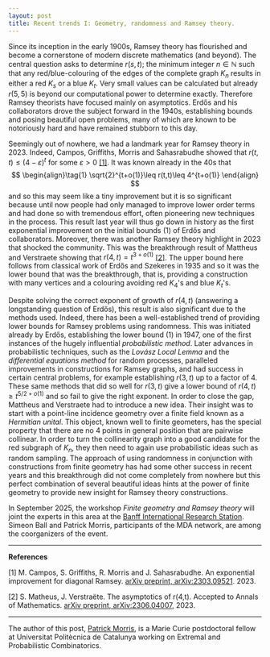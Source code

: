 ```yaml
---
layout: post
title: Recent trends I: Geometry, randomness and Ramsey theory.
---
```



Since its inception in  the early 1900s, Ramsey theory has flourished and become a cornerstone of modern discrete mathematics (and beyond). The central question asks to determine $r(s,t)$; the minimum integer $n\in \mathbb{N}$ such that any red/blue-colouring of the edges of the complete graph $K_n$ results in either a red $K_s$ or a blue $K_t$. Very small values can be calculated but already $r(5,5)$ is beyond our computational power to determine exactly. Therefore Ramsey theorists have  focused mainly on asymptotics.  Erdős and his collaborators drove the subject forward in the 1940s, establishing bounds and posing  beautiful  open problems, many of which are known to be notoriously hard and have remained stubborn to this day.

Seemingly out of nowhere, we had a landmark year for Ramsey theory in 2023. Indeed,  Campos, Griffiths, Morris and Sahasrabudhe showed that $r(t,t)\leq (4-\varepsilon)^t$ for some $\varepsilon>0$ [[1]](#1). It was known already in the 40s that 
$$
\begin{align}\tag{1}
\sqrt{2}^{t+o(1)}\leq r(t,t)\leq 4^{t+o(1)}
\end{align}    
$$
and so this may seem like a tiny improvement but it is so significant because until now people had only managed to improve lower order terms and had done so with tremendous effort, often pioneering new techniques in the process. This result last year will thus go down in history as the first exponential improvement on the initial bounds $(1)$ of Erdős and collaborators. Moreover, there was  another Ramsey theory highlight  in 2023 that shocked the community. This was the breakthrough result of Mattheus and Verstraete showing that $r(4,t)=t^{3+o(1)}$ [[2]](#2). The upper bound here follows from classical work of Erdős and Szekeres in 1935 and so it was the lower bound that was the breakthrough, that is, providing a construction with many vertices and a colouring avoiding red $K_4$'s and blue $K_t$'s. 

Despite solving the correct exponent of growth of $r(4,t)$ (answering a longstanding question of Erdős), this result is also significant due to the methods used. Indeed, there has been a well-established trend of providing lower bounds for Ramsey problems using randomness. This was initiated already by Erdős, establishing the lower bound $(1)$ in 1947, one of the first instances of the hugely influential 
*probabilistic method*. Later advances in probabilistic techniques, such as the *Lovász Local Lemma* and the *differential equations method* for random processes, paralleled improvements in constructions for Ramsey graphs, and had success in  certain  central problems, for example establishing $r(3,t)$ up to a factor of 4. These same methods that did so well for $r(3,t)$ give a lower bound of $r(4,t)\geq t^{5/2+o(1)}$ and so fail to give the right exponent. In order to close the gap, Mattheus and Verstraete had to introduce a new idea. Their insight was to start with a point-line incidence geometry over a finite field known as a *Hermitian unital*. This object, known well to  finite geometers, has the special  property that there are no 4 points in general position that are pairwise collinear. In order to turn the collinearity graph into a good candidate for the red subgraph of $K_n$, they then need  to again use probabilistic ideas such as random sampling. The approach of using randomness in conjunction with constructions from finite geometry has had some other success in recent years  and this breakthrough did not come completely from nowhere but this perfect combination of several beautiful ideas hints at the power of finite geometry to provide new insight for Ramsey theory constructions. 

In September 2025, the workshop *Finite geometry and Ramsey theory* will joint the experts in this area at the [Banff International Research Station](https://www.birs.ca/). Simeon Ball and Patrick Morris, participants of the MDA network, are among the coorganizers of the event.

---

**References**

<a id="1">[1]</a> 
M. Campos, S. Griffiths, R. Morris and J. Sahasrabudhe. An exponential improvement for diagonal Ramsey. [arXiv preprint, arXiv:2303.09521](https://arxiv.org/abs/2303.09521). 2023.

<a id="2">[2]</a>
S. Matheus, J. Verstraëte. The asymptotics of r(4,t). Accepted to Annals of Mathematics. [arXiv preprint, arXiv:2306.04007](https://arxiv.org/abs/2303.09521), 2023.

---


The author of this post, [Patrick Morris](https://sites.google.com/site/patrickmorriscombinatorics), is a Marie Curie postdoctoral fellow at Universitat Politècnica de Catalunya working on Extremal and Probabilistic Combinatorics.